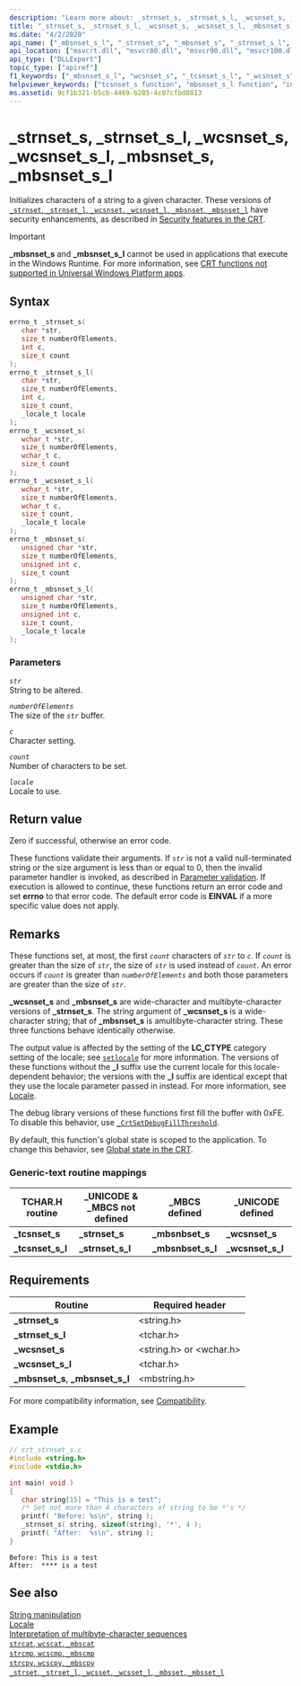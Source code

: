 ```yaml
---
description: "Learn more about: _strnset_s, _strnset_s_l, _wcsnset_s, _wcsnset_s_l, _mbsnset_s, _mbsnset_s_l"
title: "_strnset_s, _strnset_s_l, _wcsnset_s, _wcsnset_s_l, _mbsnset_s, _mbsnset_s_l"
ms.date: "4/2/2020"
api_name: ["_mbsnset_s_l", "_strnset_s", "_mbsnset_s", "_strnset_s_l", "_wcsnset_s_l", "_wcsnset_s", "_o__mbsnset_s", "_o__mbsnset_s_l", "_o__strnset_s", "_o__wcsnset_s"]
api_location: ["msvcrt.dll", "msvcr80.dll", "msvcr90.dll", "msvcr100.dll", "msvcr100_clr0400.dll", "msvcr110.dll", "msvcr110_clr0400.dll", "msvcr120.dll", "msvcr120_clr0400.dll", "ucrtbase.dll", "api-ms-win-crt-multibyte-l1-1-0.dll", "api-ms-win-crt-string-l1-1-0.dll", "ntoskrnl.exe", "api-ms-win-crt-private-l1-1-0.dll"]
api_type: ["DLLExport"]
topic_type: ["apiref"]
f1_keywords: ["_mbsnset_s_l", "wcsnset_s", "_tcsnset_s_l", "_wcsnset_s", "_mbsnset_s", "_wcsnset_s_l", "_strnset_s_l", "strnset_s_l", "_tcsnset_s", "_strnset_s", "strnset_s", "mbsnset_s_l", "mbsnset_s", "wcsnset_s_l"]
helpviewer_keywords: ["tcsnset_s function", "mbsnset_s_l function", "initializing characters", "wcsnset_s function", "mbsnset_s function", "_tcsnset_s_l function", "_strnset_s_l function", "_mbsnset_s function", "strnset_s_l function", "_tcsnset_s function", "_strnset_s function", "tcsnset_s_l function", "_mbsnset_s_l function", "strnset_s function", "_wcsnset_s function"]
ms.assetid: 9cf1b321-b5cb-4469-b285-4c07cfbd8813
---
```

# _strnset_s, _strnset_s_l, _wcsnset_s, _wcsnset_s_l, _mbsnset_s, _mbsnset_s_l

Initializes characters of a string to a given character. These versions of [`_strnset`, `_strnset_l`, `_wcsnset`, `_wcsnset_l`, `_mbsnset`, `_mbsnset_l`](strnset-strnset-l-wcsnset-wcsnset-l-mbsnset-mbsnset-l.md) have security enhancements, as described in [Security features in the CRT](../security-features-in-the-crt.md).

> [!IMPORTANT]
> **_mbsnset_s** and **_mbsnset_s_l** cannot be used in applications that execute in the Windows Runtime. For more information, see [CRT functions not supported in Universal Windows Platform apps](../../cppcx/crt-functions-not-supported-in-universal-windows-platform-apps.md).

## Syntax

```C
errno_t _strnset_s(
   char *str,
   size_t numberOfElements,
   int c,
   size_t count
);
errno_t _strnset_s_l(
   char *str,
   size_t numberOfElements,
   int c,
   size_t count,
   _locale_t locale
);
errno_t _wcsnset_s(
   wchar_t *str,
   size_t numberOfElements,
   wchar_t c,
   size_t count
);
errno_t _wcsnset_s_l(
   wchar_t *str,
   size_t numberOfElements,
   wchar_t c,
   size_t count,
   _locale_t locale
);
errno_t _mbsnset_s(
   unsigned char *str,
   size_t numberOfElements,
   unsigned int c,
   size_t count
);
errno_t _mbsnset_s_l(
   unsigned char *str,
   size_t numberOfElements,
   unsigned int c,
   size_t count,
   _locale_t locale
);
```

### Parameters

*`str`*\
String to be altered.

*`numberOfElements`*\
The size of the *`str`* buffer.

*`c`*\
Character setting.

*`count`*\
Number of characters to be set.

*`locale`*\
Locale to use.

## Return value

Zero if successful, otherwise an error code.

These functions validate their arguments. If *`str`* is not a valid null-terminated string or the size argument is less than or equal to 0, then the invalid parameter handler is invoked, as described in [Parameter validation](../parameter-validation.md). If execution is allowed to continue, these functions return an error code and set **errno** to that error code. The default error code is **EINVAL** if a more specific value does not apply.

## Remarks

These functions set, at most, the first *`count`* characters of *`str`* to *`c`*. If *`count`* is greater than the size of *`str`*, the size of *`str`* is used instead of *`count`*. An error occurs if *`count`* is greater than *`numberOfElements`* and both those parameters are greater than the size of *`str`*.

**_wcsnset_s** and **_mbsnset_s** are wide-character and multibyte-character versions of **_strnset_s**. The string argument of **_wcsnset_s** is a wide-character string; that of **_mbsnset_s** is amultibyte-character string. These three functions behave identically otherwise.

The output value is affected by the setting of the **LC_CTYPE** category setting of the locale; see [`setlocale`](setlocale-wsetlocale.md) for more information. The versions of these functions without the **_l** suffix use the current locale for this locale-dependent behavior; the versions with the **_l** suffix are identical except that they use the locale parameter passed in instead. For more information, see [Locale](../locale.md).

The debug library versions of these functions first fill the buffer with 0xFE. To disable this behavior, use [`_CrtSetDebugFillThreshold`](crtsetdebugfillthreshold.md).

By default, this function's global state is scoped to the application. To change this behavior, see [Global state in the CRT](../global-state.md).

### Generic-text routine mappings

|TCHAR.H routine|_UNICODE & _MBCS not defined|_MBCS defined|_UNICODE defined|
|---------------------|------------------------------------|--------------------|-----------------------|
|**_tcsnset_s**|**_strnset_s**|**_mbsnbset_s**|**_wcsnset_s**|
|**_tcsnset_s_l**|**_strnset_s_l**|**_mbsnbset_s_l**|**_wcsnset_s_l**|

## Requirements

|Routine|Required header|
|-------------|---------------------|
|**_strnset_s**|\<string.h>|
|**_strnset_s_l**|\<tchar.h>|
|**_wcsnset_s**|\<string.h> or \<wchar.h>|
|**_wcsnset_s_l**|\<tchar.h>|
|**_mbsnset_s**, **_mbsnset_s_l**|\<mbstring.h>|

For more compatibility information, see [Compatibility](../compatibility.md).

## Example

```C
// crt_strnset_s.c
#include <string.h>
#include <stdio.h>

int main( void )
{
   char string[15] = "This is a test";
   /* Set not more than 4 characters of string to be *'s */
   printf( "Before: %s\n", string );
   _strnset_s( string, sizeof(string), '*', 4 );
   printf( "After:  %s\n", string );
}
```

```Output
Before: This is a test
After:  **** is a test
```

## See also

[String manipulation](../string-manipulation-crt.md)\
[Locale](../locale.md)\
[Interpretation of multibyte-character sequences](../interpretation-of-multibyte-character-sequences.md)\
[`strcat`, `wcscat`, `_mbscat`](strcat-wcscat-mbscat.md)\
[`strcmp`, `wcscmp`, `_mbscmp`](strcmp-wcscmp-mbscmp.md)\
[`strcpy`, `wcscpy`, `_mbscpy`](strcpy-wcscpy-mbscpy.md)\
[`_strset`, `_strset_l`, `_wcsset`, `_wcsset_l`, `_mbsset`, `_mbsset_l`](strset-strset-l-wcsset-wcsset-l-mbsset-mbsset-l.md)
